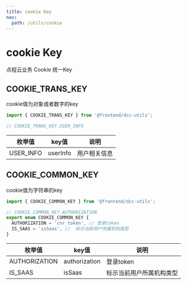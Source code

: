 ```yaml
---
title: cookie Key
nav:
  path: /utils/cookie
---
```


# cookie Key

点程云业务 Cookie 统一Key

## COOKIE_TRANS_KEY
cookie值为对象或者数字的key
```ts
import { COOKIE_TRANS_KEY } from '@frontend/dcc-utils';

// COOKIE_TRANS_KEY.USER_INFO
```
| 枚举值      | key值                                     |说明                                     |
|-----------|------------------------------------------|------------------------------------------|
| USER_INFO |  userInfo |用户相关信息|

## COOKIE_COMMON_KEY
cookie值为字符串的key
```ts
import { COOKIE_COMMON_KEY } from '@frontend/dcc-utils';

// COOKIE_COMMON_KEY.AUTHORIZATION
export enum COOKIE_COMMON_KEY {
  AUTHORIZATION = 'cnr_token', // 登录token
  IS_SAAS = 'isSaas', //  标示当前用户所属机构类型
}
```

| 枚举值      | key值                                     | 说明                                     |
|-----------|------------------------------------------|------------------------------------------|
| AUTHORIZATION |  authorization |登录token     |
| IS_SAAS |  isSaas |标示当前用户所属机构类型                                     |